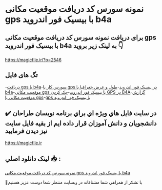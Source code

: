 # نمونه سورس کد دریافت موقعیت مکانی gps با بیسیک فور اندروید b4a

## برای دریافت نمونه سورس کد دریافت موقعیت مکانی gps با بیسیک فور اندروید b4a به لینک زیر بروید 👇

https://magicfile.ir/?p=2546

## تگ های فایل

-[دریافت gps با b4a](https://magicfile.ir/product/%d8%af%d8%b1%db%8c%d8%a7%d9%81%d8%aa-%d9%85%d9%88%d9%82%d8%b9%db%8c%d8%aa-%d9%85%da%a9%d8%a7%d9%86%db%8c-gps-%d8%a8%d8%a7-%d8%a8%db%8c%d8%b3%db%8c%da%a9-%d9%81%d9%88%d8%b1-%d8%a7%d9%86%d8%af%d8%b1%d9%88%db%8c%d8%af/)-[سورس کار با gps در بیسیک فور اندروید](https://magicfile.ir/product/%d8%af%d8%b1%db%8c%d8%a7%d9%81%d8%aa-%d9%85%d9%88%d9%82%d8%b9%db%8c%d8%aa-%d9%85%da%a9%d8%a7%d9%86%db%8c-gps-%d8%a8%d8%a7-%d8%a8%db%8c%d8%b3%db%8c%da%a9-%d9%81%d9%88%d8%b1-%d8%a7%d9%86%d8%af%d8%b1%d9%88%db%8c%d8%af/)-[طول و عرض جغرافیا با b4a](https://magicfile.ir/product/%d8%af%d8%b1%db%8c%d8%a7%d9%81%d8%aa-%d9%85%d9%88%d9%82%d8%b9%db%8c%d8%aa-%d9%85%da%a9%d8%a7%d9%86%db%8c-gps-%d8%a8%d8%a7-%d8%a8%db%8c%d8%b3%db%8c%da%a9-%d9%81%d9%88%d8%b1-%d8%a7%d9%86%d8%af%d8%b1%d9%88%db%8c%d8%af/)-[موقعیت مکانی gps با بیسیک فور اندروید](https://magicfile.ir/product/%d8%af%d8%b1%db%8c%d8%a7%d9%81%d8%aa-%d9%85%d9%88%d9%82%d8%b9%db%8c%d8%aa-%d9%85%da%a9%d8%a7%d9%86%db%8c-gps-%d8%a8%d8%a7-%d8%a8%db%8c%d8%b3%db%8c%da%a9-%d9%81%d9%88%d8%b1-%d8%a7%d9%86%d8%af%d8%b1%d9%88%db%8c%d8%af/)-[چک کردن GPS در B4A](https://magicfile.ir/product/%d8%af%d8%b1%db%8c%d8%a7%d9%81%d8%aa-%d9%85%d9%88%d9%82%d8%b9%db%8c%d8%aa-%d9%85%da%a9%d8%a7%d9%86%db%8c-gps-%d8%a8%d8%a7-%d8%a8%db%8c%d8%b3%db%8c%da%a9-%d9%81%d9%88%d8%b1-%d8%a7%d9%86%d8%af%d8%b1%d9%88%db%8c%d8%af/)-[گزارش موقعیت مکانی با gps](https://magicfile.ir/product/%d8%af%d8%b1%db%8c%d8%a7%d9%81%d8%aa-%d9%85%d9%88%d9%82%d8%b9%db%8c%d8%aa-%d9%85%da%a9%d8%a7%d9%86%db%8c-gps-%d8%a8%d8%a7-%d8%a8%db%8c%d8%b3%db%8c%da%a9-%d9%81%d9%88%d8%b1-%d8%a7%d9%86%d8%af%d8%b1%d9%88%db%8c%d8%af/)-[gps با بیسیک فور اندروید](https://magicfile.ir/product/%d8%af%d8%b1%db%8c%d8%a7%d9%81%d8%aa-%d9%85%d9%88%d9%82%d8%b9%db%8c%d8%aa-%d9%85%da%a9%d8%a7%d9%86%db%8c-gps-%d8%a8%d8%a7-%d8%a8%db%8c%d8%b3%db%8c%da%a9-%d9%81%d9%88%d8%b1-%d8%a7%d9%86%d8%af%d8%b1%d9%88%db%8c%d8%af/)

## ✔️ در سايت فايل هاي ويژه اي براي برنامه نويسان طراحان دانشجويان و دانش آموزان قرار داده ايم از بقيه فايل سايت نيز ديدن فرماييد

https://magicfile.ir


## لينک دانلود اصلي 📥 :

[نمونه سورس کد دریافت موقعیت مکانی gps با بیسیک فور اندروید b4a](https://magicfile.ir/product/%d8%af%d8%b1%db%8c%d8%a7%d9%81%d8%aa-%d9%85%d9%88%d9%82%d8%b9%db%8c%d8%aa-%d9%85%da%a9%d8%a7%d9%86%db%8c-gps-%d8%a8%d8%a7-%d8%a8%db%8c%d8%b3%db%8c%da%a9-%d9%81%d9%88%d8%b1-%d8%a7%d9%86%d8%af%d8%b1%d9%88%db%8c%d8%af/) 


🙏با تشکر از همراهي شما مشتاقانه در وبسایت منتظر شما دوست عزیز هستیم

